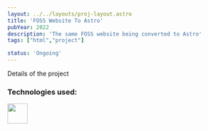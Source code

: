 ```yaml
---
layout: ../../layouts/proj-layout.astro
title: 'FOSS Website To Astro'
pubYear: 2022
description: 'The same FOSS website being converted to Astro'
tags: ["html","project"]

status: 'Ongoing'
---
```


Details of the project


<h3>Technologies used:</h3>
<img src="/astro-icon-light.svg" width=45px> 